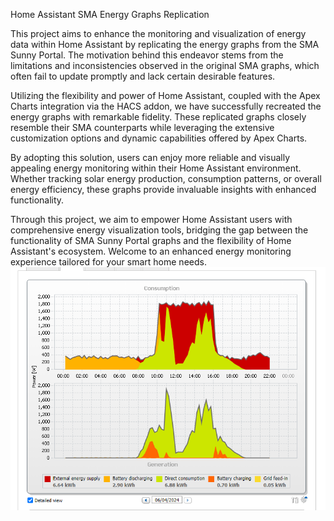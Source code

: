 Home Assistant SMA Energy Graphs Replication

This project aims to enhance the monitoring and visualization of energy data within Home Assistant by replicating the energy graphs from the SMA Sunny Portal. The motivation behind this endeavor stems from the limitations and inconsistencies observed in the original SMA graphs, which often fail to update promptly and lack certain desirable features.

Utilizing the flexibility and power of Home Assistant, coupled with the Apex Charts integration via the HACS addon, we have successfully recreated the energy graphs with remarkable fidelity. These replicated graphs closely resemble their SMA counterparts while leveraging the extensive customization options and dynamic capabilities offered by Apex Charts.

By adopting this solution, users can enjoy more reliable and visually appealing energy monitoring within their Home Assistant environment. Whether tracking solar energy production, consumption patterns, or overall energy efficiency, these graphs provide invaluable insights with enhanced functionality.

Through this project, we aim to empower Home Assistant users with comprehensive energy visualization tools, bridging the gap between the functionality of SMA Sunny Portal graphs and the flexibility of Home Assistant's ecosystem. Welcome to an enhanced energy monitoring experience tailored for your smart home needs.
![Energy Graphs](images/sma.png)
